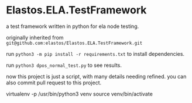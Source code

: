 # Elastos.ELA.TestFramework

a test framework written in python for ela node testing.

originally inherited from `git@github.com:elastos/Elastos.ELA.TestFramework.git`

run `python3 -m pip install -r requirements.txt` to install dependencies.

run `python3 dpos_normal_test.py` to see results.

now this project is just a script, with many details needing refined.
you can also commit pull request to this project.



virtualenv -p /usr/bin/python3 venv
source venv/bin/activate


